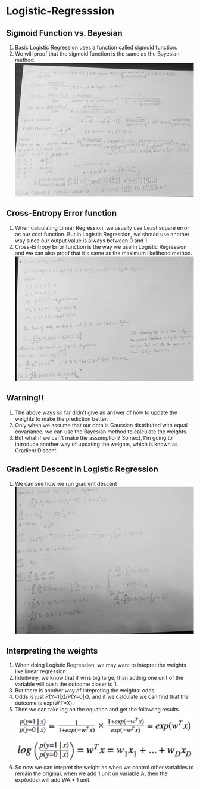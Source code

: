 # Logistic-Regresssion
## Sigmoid Function vs. Bayesian
1. Basic Logistic Regression uses a function called sigmoid function.
2. We will proof that the sigmoid function is the same as the Bayesian method.
![image](https://github.com/alexyin2/Logistic-Regresssion_Python_Not_Using_Sklearn/blob/master/Image/Proof_LR_Bayesian.png)

## Cross-Entropy Error function
1. When calculating Linear Regression, we usually use Least square error as our cost function. But in Logistic Regression, we should use another way since our output value is always between 0 and 1. 
2. Cross-Entropy Error function is the way we use in Logistic Regression and we can also proof that it's same as the maximum likelihood method.
![image](https://github.com/alexyin2/Logistic-Regresssion_Python_Not_Using_Sklearn/blob/master/Image/Cross_Entropy_Maximum_Likelihood.png)

## Warning!!
1. The above ways so far didn't give an answer of how to update the weights to make the prediction better.
2. Only when we assume that our data is Gaussian distributed with equal covariance, we can use the Bayesian method to calculate the weights.
3. But what if we can't make the assumption? So next, I'm going to introduce another way of updating the weights, which is known as Gradient Discent.

## Gradient Descent in Logistic Regression
1. We can see how we run gradient descent 
![image](https://github.com/alexyin2/Logistic-Regresssion_Python_Not_Using_Sklearn/blob/master/Image/Gradient_Descent.png)

## Interpreting the weights
1. When doing Logistic Regression, we may want to intepret the weights like linear regression.
2. Intuitively, we know that if wi is big large, than adding one unit of the variable will push the outcome closer to 1.
3. But there is another way of intepreting the weights: odds.
4. Odds is just P(Y=1|x)/P(Y=0|x), and if we calculate we can find that the outcome is exp(W.T*X).
5. Then we can take log on the equation and get the following results.
![image](https://github.com/alexyin2/Logistic-Regresssion_Python_Not_Using_Sklearn/blob/master/Image/odds.png)
![image](https://github.com/alexyin2/Logistic-Regresssion_Python_Not_Using_Sklearn/blob/master/Image/odds_weights.png)
6. So now we can intepret the weight as when we control other variables to remain the original, when we add 1 unit on variable A, then the exp(odds) will add WA * 1 unit.
